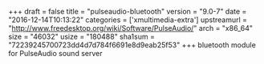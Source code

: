 +++
draft = false
title = "pulseaudio-bluetooth"
version = "9.0-7"
date = "2016-12-14T10:13:22"
categories = ['xmultimedia-extra']
upstreamurl = "http://www.freedesktop.org/wiki/Software/PulseAudio/"
arch = "x86_64"
size = "46032"
usize = "180488"
sha1sum = "72239245700723dd4d7d784f6691e8d9eab25f53"
+++
bluetooth module for PulseAudio sound server